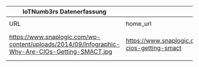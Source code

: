 |IoTNumb3rs Datenerfassung|||||||||||
| ---- | ---- | ---- | ---- | ---- | ---- | ---- | ---- | ---- | ---- | ---- |
||||||||||||
|URL|home_url|filename|device_class|device_count|market_class|market_volume|prognosis_year|publication_year|authorship_class|Dropbox folder|
|https://www.snaplogic.com/wp-content/uploads/2014/09/Infographic-Why-Are-CIOs-Getting-SMACT.jpg|https://www.snaplogic.com/blog/_infographic-cios-getting-smact|file8_Infographic-Why-Are-CIOs-Getting-SMACT.jpg||||||||JinlinHolic/20181125-0000|
